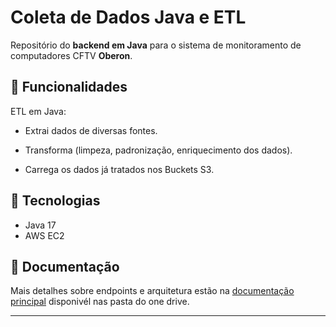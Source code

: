 # Coleta de Dados Java e ETL

Repositório do **backend em Java** para o sistema de monitoramento de computadores CFTV **Oberon**.

## 📌 Funcionalidades
ETL em Java:

- Extrai dados de diversas fontes.

- Transforma (limpeza, padronização, enriquecimento dos dados).

- Carrega os dados já tratados nos Buckets S3.

## 🚀 Tecnologias
- Java 17
- AWS EC2

## 📖 Documentação
Mais detalhes sobre endpoints e arquitetura estão na [documentação principal](../) disponivél nas pasta do one drive.

---